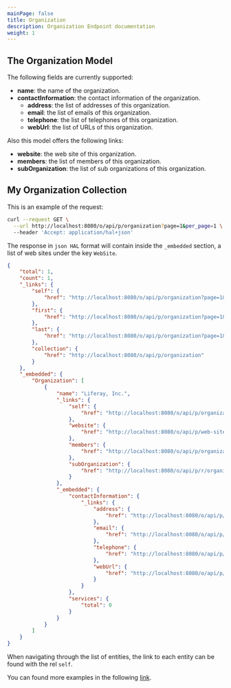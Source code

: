 ```yaml
---
mainPage: false
title: Organization
description: Organization Endpoint documentation
weight: 1
---
```


## The Organization Model

The following fields are currently supported:

* **name**: the name of the organization.
* **contactInformation**: the contact information of the organization.
    * **address**: the list of addresses of this organization.
    * **email**: the list of emails of this organization.
    * **telephone**: the list of telephones of this organization.
    * **webUrl**: the list of URLs of this organization.

Also this model offers the following links:
* **website**: the web site of this organization.
* **members**: the list of members of this organization.
* **subOrganization**: the list of sub organizations of this organization.


## My Organization Collection

This is an example of the request: 

```bash
curl --request GET \
  --url http://localhost:8080/o/api/p/organization?page=1&per_page=1 \
  --header 'Accept: application/hal+json'
```

The response in `json HAL` format will contain inside the `_embedded` section, a list of web sites under the key `WebSite`.

```json
{
    "total": 1,
    "count": 1,
    "_links": {
        "self": {
            "href": "http://localhost:8080/o/api/p/organization?page=1&per_page=30"
        },
        "first": {
            "href": "http://localhost:8080/o/api/p/organization?page=1&per_page=30"
        },
        "last": {
            "href": "http://localhost:8080/o/api/p/organization?page=1&per_page=30"
        },
        "collection": {
            "href": "http://localhost:8080/o/api/p/organization"
        }
    },
    "_embedded": {
        "Organization": [
            {
                "name": "Liferay, Inc.",
                "_links": {
                    "self": {
                        "href": "http://localhost:8080/o/api/p/organization/20149"
                    },
                    "website": {
                        "href": "http://localhost:8080/o/api/p/web-site/20150"
                    },
                    "members": {
                        "href": "http://localhost:8080/o/api/p/organization/20149/user-account"
                    },
                    "subOrganization": {
                        "href": "http://localhost:8080/o/api/p/r/organization/20149"
                    }
                },
                "_embedded": {
                    "contactInformation": {
                        "_links": {
                            "address": {
                                "href": "http://localhost:8080/o/api/p/r/addresses/20004:20149"
                            },
                            "email": {
                                "href": "http://localhost:8080/o/api/p/r/emails/20004:20149"
                            },
                            "telephone": {
                                "href": "http://localhost:8080/o/api/p/r/phones/20004:20149"
                            },
                            "webUrl": {
                                "href": "http://localhost:8080/o/api/p/r/web-urls/20004:20149"
                            }
                        }
                    },
                    "services": {
                        "total": 0
                    }
                }
            }
        ]
    }
}
```

When navigating through the list of entities, the link to each entity can be found with the rel `self`.

You can found more examples in the following [link](/docs/organization/examples.html).
